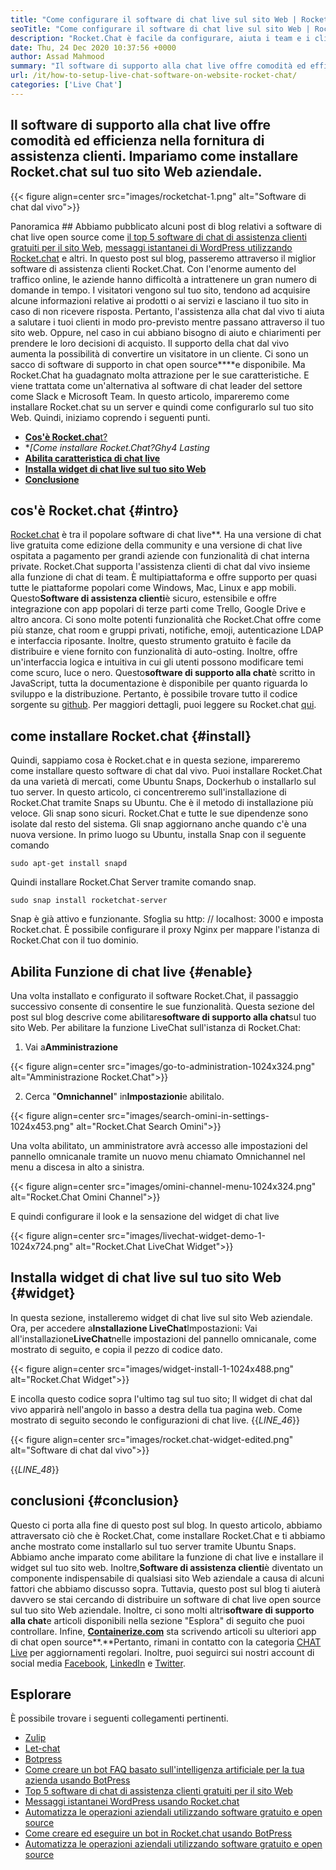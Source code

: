 ```yaml
---
title: "Come configurare il software di chat live sul sito Web | Rocket.Chat" 
seoTitle: "Come configurare il software di chat live sul sito Web | Rocket.Chat" 
description: "Rocket.Chat è facile da configurare, aiuta i team e i clienti a comunicare in modo efficiente. Questo software di chat dal vivo è open-source, multipiattaforma e autosufficiente." 
date: Thu, 24 Dec 2020 10:37:56 +0000
author: Assad Mahmood
summary: "Il software di supporto alla chat live offre comodità ed efficienza nella fornitura dell'assistenza clienti. Impariamo come installare Rocket.chat sul tuo sito web aziendale." 
url: /it/how-to-setup-live-chat-software-on-website-rocket-chat/
categories: ['Live Chat']
---
```


## Il software di supporto alla chat live offre comodità ed efficienza nella fornitura di assistenza clienti. Impariamo come installare Rocket.chat sul tuo sito Web aziendale.

{{< figure align=center src="images/rocketchat-1.png" alt="Software di chat dal vivo">}}


Panoramica ## 
Abbiamo pubblicato alcuni post di blog relativi a software di chat live open source come [il top 5 software di chat di assistenza clienti gratuiti per il sito Web][1], [messaggi istantanei di WordPress utilizzando Rocket.chat][2] e altri. In questo post sul blog, passeremo attraverso il miglior software di assistenza clienti Rocket.Chat. Con l'enorme aumento del traffico online, le aziende hanno difficoltà a intrattenere un gran numero di domande in tempo. I visitatori vengono sul tuo sito, tendono ad acquisire alcune informazioni relative ai prodotti o ai servizi e lasciano il tuo sito in caso di non ricevere risposta. Pertanto, l'assistenza alla chat dal vivo ti aiuta a salutare i tuoi clienti in modo pro-previsto mentre passano attraverso il tuo sito web. Oppure, nel caso in cui abbiano bisogno di aiuto e chiarimenti per prendere le loro decisioni di acquisto.
Il supporto della chat dal vivo aumenta la possibilità di convertire un visitatore in un cliente. Ci sono un sacco di software di supporto in chat open source****e disponibile. Ma Rocket.Chat ha guadagnato molta attrazione per le sue caratteristiche. E viene trattata come un'alternativa al software di chat leader del settore come Slack e Microsoft Team. In questo articolo, impareremo come installare Rocket.chat su un server e quindi come configurarlo sul tuo sito Web. Quindi, iniziamo coprendo i seguenti punti.
* [**Cos'è Rocket.cha**t?][3]
* **[Come installare Rocket.Chat?Ghy4 Lasting*
* **[Abilita caratteristica di chat live][5]**
* **[Installa widget di chat live sul tuo sito Web][6]**
* **[Conclusione][7]**

## cos'è Rocket.chat   {#intro}
[Rocket.chat][8] è tra il popolare software di chat live**. Ha una versione di chat live gratuita come edizione della community e una versione di chat live ospitata a pagamento per grandi aziende con funzionalità di chat interna private. Rocket.Chat supporta l'assistenza clienti di chat dal vivo insieme alla funzione di chat di team. È multipiattaforma e offre supporto per quasi tutte le piattaforme popolari come Windows, Mac, Linux e app mobili. Questo**Software di assistenza clienti**è sicuro, estensibile e offre integrazione con app popolari di terze parti come Trello, Google Drive e altro ancora. Ci sono molte potenti funzionalità che Rocket.Chat offre come più stanze, chat room e gruppi privati, notifiche, emoji, autenticazione LDAP e interfaccia riposante. Inoltre, questo strumento gratuito è facile da distribuire e viene fornito con funzionalità di auto-osting. Inoltre, offre un'interfaccia logica e intuitiva in cui gli utenti possono modificare temi come scuro, luce o nero.
Questo**software di supporto alla chat**è scritto in JavaScript, tutta la documentazione è disponibile per quanto riguarda lo sviluppo e la distribuzione. Pertanto, è possibile trovare tutto il codice sorgente su [github][9]. Per maggiori dettagli, puoi leggere su Rocket.chat [qui][10].

## come installare Rocket.chat   {#install}
Quindi, sappiamo cosa è Rocket.chat e in questa sezione, impareremo come installare questo software di chat dal vivo. Puoi installare Rocket.Chat da una varietà di mercati, come Ubuntu Snaps, Dockerhub o installarlo sul tuo server. In questo articolo, ci concentreremo sull'installazione di Rocket.Chat tramite Snaps su Ubuntu. Che è il metodo di installazione più veloce.
Gli snap sono sicuri. Rocket.Chat e tutte le sue dipendenze sono isolate dal resto del sistema. Gli snap aggiornano anche quando c'è una nuova versione.
In primo luogo su Ubuntu, installa Snap con il seguente comando
```
sudo apt-get install snapd
```
Quindi installare Rocket.Chat Server tramite comando snap.
```
sudo snap install rocketchat-server
```
Snap è già attivo e funzionante. Sfoglia su http: // localhost: 3000 e imposta Rocket.chat. È possibile configurare il proxy Nginx per mappare l'istanza di Rocket.Chat con il tuo dominio.

## Abilita Funzione di chat live   {#enable}
Una volta installato e configurato il software Rocket.Chat, il passaggio successivo consente di consentire le sue funzionalità. Questa sezione del post sul blog descrive come abilitare**software di supporto alla chat**sul tuo sito Web. Per abilitare la funzione LiveChat sull'istanza di Rocket.Chat:
1. Vai a**Amministrazione**

{{< figure align=center src="images/go-to-administration-1024x324.png" alt="Amministrazione Rocket.Chat">}}

2. Cerca "**Omnichannel**" in**Impostazioni**e abilitalo.

{{< figure align=center src="images/search-omini-in-settings-1024x453.png" alt="Rocket.Chat Search Omini">}}

Una volta abilitato, un amministratore avrà accesso alle impostazioni del pannello omnicanale tramite un nuovo menu chiamato Omnichannel nel menu a discesa in alto a sinistra.

{{< figure align=center src="images/omini-channel-menu-1024x324.png" alt="Rocket.Chat Omini Channel">}}

E quindi configurare il look e la sensazione del widget di chat live

{{< figure align=center src="images/livechat-widget-demo-1-1024x724.png" alt="Rocket.Chat LiveChat Widget">}}


## **Installa widget di chat live sul tuo sito Web** {#widget}
In questa sezione, installeremo widget di chat live sul sito Web aziendale. Ora, per accedere a**Installazione LiveChat**Impostazioni:
Vai all'installazione**LiveChat**nelle impostazioni del pannello omnicanale, come mostrato di seguito, e copia il pezzo di codice dato.

{{< figure align=center src="images/widget-install-1-1024x488.png" alt="Rocket.Chat Widget">}}

E incolla questo codice sopra l'ultimo tag sul tuo sito; Il widget di chat dal vivo apparirà nell'angolo in basso a destra della tua pagina web. Come mostrato di seguito secondo le configurazioni di chat live.
{{_LINE_46_}}

{{< figure align=center src="images/rocket.chat-widget-edited.png" alt="Software di chat dal vivo">}}

{{_LINE_48_}}

## conclusioni   {#conclusion}
Questo ci porta alla fine di questo post sul blog. In questo articolo, abbiamo attraversato ciò che è Rocket.Chat, come installare Rocket.Chat e ti abbiamo anche mostrato come installarlo sul tuo server tramite Ubuntu Snaps. Abbiamo anche imparato come abilitare la funzione di chat live e installare il widget sul tuo sito web. Inoltre,**Software di assistenza clienti**è diventato un componente indispensabile di qualsiasi sito Web aziendale a causa di alcuni fattori che abbiamo discusso sopra. Tuttavia, questo post sul blog ti aiuterà davvero se stai cercando di distribuire un software di chat live open source sul tuo sito Web aziendale. Inoltre, ci sono molti altri**software di supporto alla chat**e articoli disponibili nella sezione "Esplora" di seguito che puoi controllare.
Infine, [**Containerize.com**][11] sta scrivendo articoli su ulteriori app di chat open source**.**Pertanto, rimani in contatto con la categoria [CHAT Live][12] per aggiornamenti regolari. Inoltre, puoi seguirci sui nostri account di social media [Facebook][13], [LinkedIn][14] e [Twitter][15].

## Esplorare
È possibile trovare i seguenti collegamenti pertinenti.
  * [Zulip][16]
  * [Let-chat][17]
  * [Botpress][18]
  * [Come creare un bot FAQ basato sull'intelligenza artificiale per la tua azienda usando BotPress][19]
  * [Top 5 software di chat di assistenza clienti gratuiti per il sito Web][1]
  * [Messaggi istantanei WordPress usando Rocket.chat][2]
  * [Automatizza le operazioni aziendali utilizzando software gratuito e open source][20]
  * [Come creare ed eseguire un bot in Rocket.chat usando BotPress][21]
  * [Automatizza le operazioni aziendali utilizzando software gratuito e open source][20]

  
[1]: https://blog.containerize.com/live-chat/top-5-free-customer-support-chat-software-for-website/
[2]: https://blog.containerize.com/blogging/instantly-communicate-with-customers-using-wordpress-and-rocket-chat/
[3]: #intro
[4]: #install
[5]: #enable
[6]: #widget
[7]: #conclusion
[8]: https://products.containerize.com/live-chat/rocketchat/
[9]: https://github.com/RocketChat/Rocket.Chat
[10]: https://products.containerize.com/live-chat/rocketchat
[11]: https://www.containerize.com/
[12]: https://products.containerize.com/live-chat/
[13]: https://web.facebook.com/containerize
[14]: https://www.linkedin.com/company/containerize/
[15]: https://twitter.com/containerize_co
[16]: https://products.containerize.com/live-chat/zulip/
[17]: https://products.containerize.com/live-chat/lets-chat/
[18]: https://products.containerize.com/live-chat/botpress/
[19]: https://blog.containerize.com/live-chat/how-to-create-an-ai-based-faq-bot-for-your-business-using-botpress/
[20]: https://blog.containerize.com/blogging/automate-business-operations-using-open-source-software/
[21]: https://blog.containerize.com/live-chat/how-to-create-and-run-a-bot-in-rocket-chat-using-botpress/
